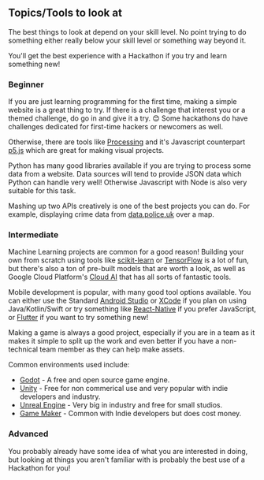 ## Topics/Tools to look at

The best things to look at depend on your skill level. No point trying to do
something either really below your skill level or something way beyond it.

You'll get the best experience with a Hackathon if you try and learn something
new!

### Beginner

If you are just learning programming for the first time, making a simple website is a great thing to try.
If there is a challenge that interest you or a themed challenge, do go in and give it a try. 😊 Some hackathons do have challenges dedicated for first-time hackers or newcomers as well.

Otherwise, there are tools like [Processing](https://processing.org/) and it's Javascript counterpart [p5.js](https://p5js.org/) which are great for making visual projects.

Python has many good libraries available if you are trying to process some data from a website. Data sources will tend to provide JSON data which Python can handle very well! Otherwise Javascript with Node is also very suitable for this task.

Mashing up two APIs creatively is one of the best projects you can do. For
example, displaying crime data from [data.police.uk](https://data.police.uk/)
over a map.

### Intermediate

Machine Learning projects are common for a good reason! Building your own
from scratch using tools like [scikit-learn](https://scikit-learn.org/) or
[TensorFlow](https://www.tensorflow.org/) is a lot of fun, but there's also a
ton of pre-built models that are worth a look, as well as Google Cloud
Platform's [Cloud AI](https://cloud.google.com/products/ai/) that has all
sorts of fantastic tools.

Mobile development is popular, with many good tool options available. You can
either use the Standard [Android Studio](https://developer.android.com/studio)
or [XCode](https://developer.apple.com/xcode/) if you plan on using
Java/Kotlin/Swift or try something like [React-Native](https://facebook.github.io/react-native/)
if you prefer JavaScript, or [Flutter](https://flutter.dev/) if you want to
try something new!

Making a game is always a good project, especially if you are in a team as it
makes it simple to split up the work and even better if you have a non-technical
team member as they can help make assets.

Common environments used include:

* [Godot](https://godotengine.org/) - A free and open source game engine.
* [Unity](https://unity.com/) - Free for non commerical use and very popular
with indie developers and industry. 
* [Unreal Engine](https://www.unrealengine.com/en-US/) - Very big in industry
and free for small studios.
* [Game Maker](https://www.yoyogames.com/gamemaker) - Common with Indie
developers but does cost money.

### Advanced

You probably already have some idea of what you are interested in doing, but
looking at things you aren't familiar with is probably the best use of a
Hackathon for you!
